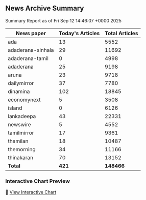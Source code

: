 <!-- @format -->

## News Archive Summary

Summary Report as of Fri Sep 12 14:46:07 +0000 2025

| News paper         | Today's Articles | Total Articles |
|--------------------|------------------|----------------|
| ada               | 13          | 5552        |
| adaderana-sinhala               | 29          | 11692        |
| adaderana-tamil               | 0          | 4998        |
| adaderana               | 25          | 9198        |
| aruna               | 23          | 9718        |
| dailymirror               | 37          | 7780        |
| dinamina               | 102          | 18845        |
| economynext               | 5          | 3508        |
| island               | 0          | 6126        |
| lankadeepa               | 43          | 22331        |
| newswire               | 5          | 4552        |
| tamilmirror               | 17          | 9361        |
| thamilan               | 18          | 10487        |
| themorning               | 34          | 11166        |
| thinakaran               | 70          | 13152        |
| **Total**          | **421**      | **148466** |

### Interactive Chart Preview
🔗 [View Interactive Chart](https://itscharukadeshan.github.io/sl_news_archive_data/news_chart_by_newspaper.html)

